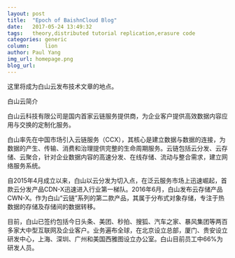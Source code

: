 ```yaml
---
layout: post
title:  "Epoch of BaishnCloud Blog"
date:   2017-05-24 13:49:32
tags:   theory,distributed tutorial replication,erasure code
categories: generic
column:     lion
author: Paul Yang
img_url: homepage.png
blog_url:
---
```


这里将成为白山云发布技术文章的地点。

<!--more-->

白山云简介

白山云科技有限公司是国内首家云链服务提供商，为企业客户提供高效数据内容应用与交换的定制化服务。

白山率先在中国市场引入云链服务（CCX），其核心是建立数据与数据的连接，为数据的产生、传输、消费和治理提供完整的生命周期服务。云链包括云分发、云存储、云聚合，针对企业数据内容的高速分发、在线存储、流动与整合需求，建立网络服务系统。

自2015年4月成立以来，白山以云分发为切入点，在泛云服务市场上迅速崛起，首款云分发产品CDN-X迅速进入行业第一梯队。2016年6月，白山发布云存储产品CWN-X。作为白山“云链”系列的第二款产品，其属于分布式对象存储，专注于热数据的存储及存储间的数据转移。

目前，白山已签约包括今日头条、美团、秒拍、搜狐、汽车之家、暴风集团等两百多家大中型互联网及企业客户。业务遍布全球，在北京设立总部，厦门、贵安设立研发中心，上海、深圳、广州和美国西雅图设立办公室。白山目前员工中66%为研发人员。
